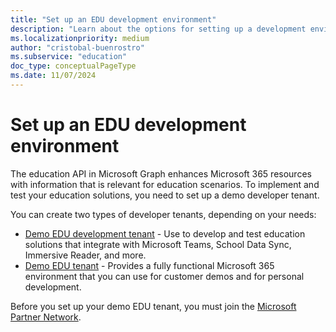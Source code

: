 ```yaml
---
title: "Set up an EDU development environment"
description: "Learn about the options for setting up a development environment to use to build solutions using the education API in Microsoft Graph."
ms.localizationpriority: medium
author: "cristobal-buenrostro"
ms.subservice: "education"
doc_type: conceptualPageType
ms.date: 11/07/2024
---
```


# Set up an EDU development environment

The education API in Microsoft Graph enhances Microsoft 365 resources with information that is relevant for education scenarios. To implement and test your education solutions, you need to set up a demo developer tenant.

You can create two types of developer tenants, depending on your needs:

- [Demo EDU development tenant](/graph/msgraph-onboarding-devtenant) - Use to develop and test education solutions that integrate with Microsoft Teams, School Data Sync, Immersive Reader, and more.
- [Demo EDU tenant](/graph/msgraph-onboarding-edutenant) - Provides a fully functional Microsoft 365 environment that you can use for customer demos and for personal development.

Before you set up your demo EDU tenant, you must join the [Microsoft Partner Network](/graph/msgraph-onboarding-mpn).
